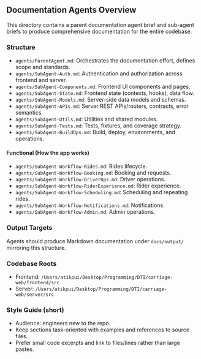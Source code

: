 ## Documentation Agents Overview

This directory contains a parent documentation agent brief and sub-agent briefs to produce comprehensive documentation for the entire codebase.

### Structure
- `agents/ParentAgent.md`: Orchestrates the documentation effort, defines scope and standards.
- `agents/SubAgent-Auth.md`: Authentication and authorization across frontend and server.
- `agents/SubAgent-Components.md`: Frontend UI components and pages.
- `agents/SubAgent-State.md`: Frontend state (contexts, hooks), data flow.
- `agents/SubAgent-Models.md`: Server-side data models and schemas.
- `agents/SubAgent-APIs.md`: Server REST APIs/routers, contracts, error semantics.
- `agents/SubAgent-Utils.md`: Utilities and shared modules.
- `agents/SubAgent-Tests.md`: Tests, fixtures, and coverage strategy.
- `agents/SubAgent-BuildOps.md`: Build, deploy, environments, and operations.
  
#### Functional (How the app works)
- `agents/SubAgent-Workflow-Rides.md`: Rides lifecycle.
- `agents/SubAgent-Workflow-Booking.md`: Booking and requests.
- `agents/SubAgent-Workflow-DriverOps.md`: Driver operations.
- `agents/SubAgent-Workflow-RiderExperience.md`: Rider experience.
- `agents/SubAgent-Workflow-Scheduling.md`: Scheduling and repeating rides.
- `agents/SubAgent-Workflow-Notifications.md`: Notifications.
- `agents/SubAgent-Workflow-Admin.md`: Admin operations.

### Output Targets
Agents should produce Markdown documentation under `docs/output/` mirroring this structure.

### Codebase Roots
- Frontend: `/Users/atikpui/Desktop/Programming/DTI/carriage-web/frontend/src`
- Server: `/Users/atikpui/Desktop/Programming/DTI/carriage-web/server/src`

### Style Guide (short)
- Audience: engineers new to the repo.
- Keep sections task-oriented with examples and references to source files.
- Prefer small code excerpts and link to files/lines rather than large pastes.


